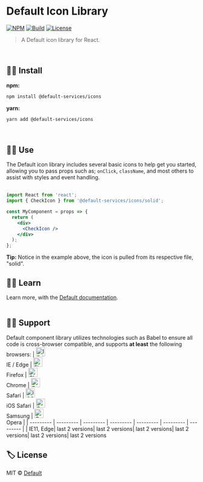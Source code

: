# Default Icon Library

[![NPM](https://img.shields.io/npm/v/@default-services/icons?color=%2357a9a9&style=for-the-badge)](https://www.npmjs.com/package/@default-services/icons)
[![Build](https://img.shields.io/badge/build-passing-%2357a9a9?style=for-the-badge)](https://github.com/default-services/icons)
[![License](https://img.shields.io/github/license/default-services/icons?color=%2357a9a9&style=for-the-badge)](https://github.com/default-services/icons/blob/master/LICENSE)

> A Default icon library for React.
<br>

## 🐱‍🏍 Install

**npm:**
```bash
npm install @default-services/icons
```
**yarn:**
```bash
yarn add @default-services/icons
```
<br>

## 🐱‍💻 Use
The Default icon library includes several basic icons to help get you started, allowing you to pass props such as; `onClick`, `className`, and most others to assist with styles and event handling.
<br><br>


```jsx
import React from 'react';
import { CheckIcon } from '@default-services/icons/solid';

const MyComponent = props => {
  return (
    <div>
      <CheckIcon />
    </div>
  );
};
```
**Tip:** Notice in the example above, the icon is pulled from its respective file, "solid".
<br>

## 🐱‍👓 Learn
Learn more, with the [Default documentation](https://default.services).
<br><br>

## 🐱‍🐉 Support
Default component library utilizes technologies such as Babel to ensure all code is cross-browser compatible, and supports **at least** the following browsers:
| [<img src="https://raw.githubusercontent.com/alrra/browser-logos/master/src/edge/edge_48x48.png" alt="IE / Edge" width="24px" height="24px" />](http://godban.github.io/browsers-support-badges/)<br/>IE / Edge | [<img src="https://raw.githubusercontent.com/alrra/browser-logos/master/src/firefox/firefox_48x48.png" alt="Firefox" width="24px" height="24px" />](http://godban.github.io/browsers-support-badges/)<br/>Firefox | [<img src="https://raw.githubusercontent.com/alrra/browser-logos/master/src/chrome/chrome_48x48.png" alt="Chrome" width="24px" height="24px" />](http://godban.github.io/browsers-support-badges/)<br/>Chrome | [<img src="https://raw.githubusercontent.com/alrra/browser-logos/master/src/safari/safari_48x48.png" alt="Safari" width="24px" height="24px" />](http://godban.github.io/browsers-support-badges/)<br/>Safari | [<img src="https://raw.githubusercontent.com/alrra/browser-logos/master/src/safari-ios/safari-ios_48x48.png" alt="iOS Safari" width="24px" height="24px" />](http://godban.github.io/browsers-support-badges/)<br/>iOS Safari | [<img src="https://raw.githubusercontent.com/alrra/browser-logos/master/src/samsung-internet/samsung-internet_48x48.png" alt="Samsung" width="24px" height="24px" />](http://godban.github.io/browsers-support-badges/)<br/>Samsung | [<img src="https://raw.githubusercontent.com/alrra/browser-logos/master/src/opera/opera_48x48.png" alt="Opera" width="24px" height="24px" />](http://godban.github.io/browsers-support-badges/)<br/>Opera |
| --------- | --------- | --------- | --------- | --------- | --------- | --------- |
| IE11, Edge| last 2 versions| last 2 versions| last 2 versions| last 2 versions| last 2 versions| last 2 versions
<br>

## 🏷️ License

MIT © [Default](https://github.com/default-services/icons/blob/master/LICENSE)